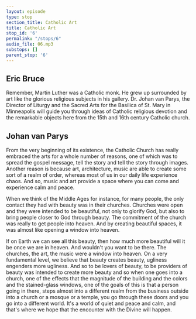 ```yaml
---
layout: episode
type: stop
section_title: Catholic Art
title: Catholic Art
stop_id: '6'
permalink: "/stops/6"
audio_file: 06.mp3
substops: []
parent_stop: '6'
---
```


## Eric Bruce

Remember, Martin Luther was a Catholic monk. He grew up surrounded by art like the glorious religious subjects in his gallery. Dr. Johan van Parys, the Director of Liturgy and the Sacred Arts for the Basilica of St. Mary in Minneapolis will guide you through ideas of Catholic religious devotion and the remarkable objects here from the 15th and 16th century Catholic church.

## Johan van Parys

From the very beginning of its existence, the Catholic Church has really embraced the arts for a whole number of reasons, one of which was to spread the gospel message, tell the story and tell the story through images. Another reason is because art, architecture, music are able to create some sort of a realm of order, whereas most of us in our daily life experience chaos. And so, music and art provide a space where you can come and experience calm and peace.

When we think of the Middle Ages for instance, for many people, the only contact they had with beauty was in their churches. Churches were open and they were intended to be beautiful, not only to glorify God, but also to bring people closer to God through beauty. The commitment of the church was really to get people into heaven. And by creating beautiful spaces, it was almost like opening a window into heaven.

If on Earth we can see all this beauty, then how much more beautiful will it be once we are in heaven. And wouldn't you want to be there. The churches, the art, the music were a window into heaven. On a very fundamental level, we believe that beauty creates beauty, ugliness engenders more ugliness. And so to be lovers of beauty, to be providers of beauty was intended to create more beauty and so when one goes into a church, one of the effects that the magnitude of the building and the colors and the stained-glass windows, one of the goals of this is that a person going in there, steps almost into a different realm from the business outside into a church or a mosque or a temple, you go through these doors and you go into a different world. It's a world of quiet and peace and calm, and that's where we hope that the encounter with the Divine will happen.
